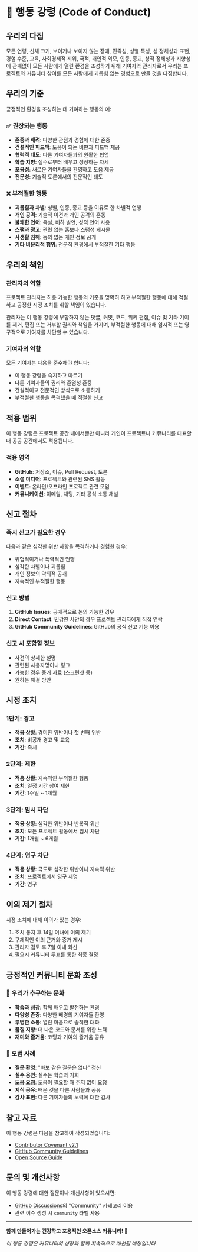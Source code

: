 # 🤝 행동 강령 (Code of Conduct)

## 우리의 다짐

모든 연령, 신체 크기, 보이거나 보이지 않는 장애, 민족성, 성별 특성, 성 정체성과 표현, 경험 수준, 교육, 사회경제적 지위, 국적, 개인적 외모, 인종, 종교, 성적 정체성과 지향성에 관계없이 모든 사람에게 열린 환경을 조성하기 위해 기여자와 관리자로서 우리는 프로젝트와 커뮤니티 참여를 모든 사람에게 괴롭힘 없는 경험으로 만들 것을 다짐합니다.

## 우리의 기준

긍정적인 환경을 조성하는 데 기여하는 행동의 예:

### ✅ 권장되는 행동
- **존중과 배려**: 다양한 관점과 경험에 대한 존중
- **건설적인 피드백**: 도움이 되는 비판과 피드백 제공
- **협력적 태도**: 다른 기여자들과의 원활한 협업
- **학습 지향**: 실수로부터 배우고 성장하는 자세
- **포용성**: 새로운 기여자들을 환영하고 도움 제공
- **전문성**: 기술적 토론에서의 전문적인 태도

### ❌ 부적절한 행동
- **괴롭힘과 차별**: 성별, 인종, 종교 등을 이유로 한 차별적 언행
- **개인 공격**: 기술적 이견과 개인 공격의 혼동
- **불쾌한 언어**: 욕설, 비하 발언, 성적 언어 사용
- **스팸과 광고**: 관련 없는 홍보나 스팸성 게시물
- **사생활 침해**: 동의 없는 개인 정보 공개
- **기타 비윤리적 행위**: 전문적 환경에서 부적절한 기타 행동

## 우리의 책임

### 관리자의 역할
프로젝트 관리자는 허용 가능한 행동의 기준을 명확히 하고 부적절한 행동에 대해 적절하고 공정한 시정 조치를 취할 책임이 있습니다.

관리자는 이 행동 강령에 부합하지 않는 댓글, 커밋, 코드, 위키 편집, 이슈 및 기타 기여를 제거, 편집 또는 거부할 권리와 책임을 가지며, 부적절한 행동에 대해 임시적 또는 영구적으로 기여자를 차단할 수 있습니다.

### 기여자의 역할
모든 기여자는 다음을 준수해야 합니다:
- 이 행동 강령을 숙지하고 따르기
- 다른 기여자들의 권리와 존엄성 존중
- 건설적이고 전문적인 방식으로 소통하기
- 부적절한 행동을 목격했을 때 적절한 신고

## 적용 범위

이 행동 강령은 프로젝트 공간 내에서뿐만 아니라 개인이 프로젝트나 커뮤니티를 대표할 때 공공 공간에서도 적용됩니다.

### 적용 영역
- **GitHub**: 저장소, 이슈, Pull Request, 토론
- **소셜 미디어**: 프로젝트와 관련된 SNS 활동
- **이벤트**: 온라인/오프라인 프로젝트 관련 모임
- **커뮤니케이션**: 이메일, 채팅, 기타 공식 소통 채널

## 신고 절차

### 즉시 신고가 필요한 경우
다음과 같은 심각한 위반 사항을 목격하거나 경험한 경우:
- 위협적이거나 폭력적인 언행
- 심각한 차별이나 괴롭힘
- 개인 정보의 악의적 공개
- 지속적인 부적절한 행동

### 신고 방법
1. **GitHub Issues**: 공개적으로 논의 가능한 경우
2. **Direct Contact**: 민감한 사안의 경우 프로젝트 관리자에게 직접 연락
3. **GitHub Community Guidelines**: GitHub의 공식 신고 기능 이용

### 신고 시 포함할 정보
- 사건의 상세한 설명
- 관련된 사용자명이나 링크
- 가능한 경우 증거 자료 (스크린샷 등)
- 원하는 해결 방안

## 시정 조치

### 1단계: 경고
- **적용 상황**: 경미한 위반이나 첫 번째 위반
- **조치**: 비공개 경고 및 교육
- **기간**: 즉시

### 2단계: 제한
- **적용 상황**: 지속적인 부적절한 행동
- **조치**: 일정 기간 참여 제한
- **기간**: 1주일 ~ 1개월

### 3단계: 임시 차단
- **적용 상황**: 심각한 위반이나 반복적 위반
- **조치**: 모든 프로젝트 활동에서 임시 차단
- **기간**: 1개월 ~ 6개월

### 4단계: 영구 차단
- **적용 상황**: 극도로 심각한 위반이나 지속적 위반
- **조치**: 프로젝트에서 영구 제명
- **기간**: 영구

## 이의 제기 절차

시정 조치에 대해 이의가 있는 경우:
1. 조치 통지 후 14일 이내에 이의 제기
2. 구체적인 이의 근거와 증거 제시
3. 관리자 검토 후 7일 이내 회신
4. 필요시 커뮤니티 투표를 통한 최종 결정

## 긍정적인 커뮤니티 문화 조성

### 🌟 우리가 추구하는 문화
- **학습과 성장**: 함께 배우고 발전하는 환경
- **다양성 존중**: 다양한 배경의 기여자들 환영
- **투명한 소통**: 열린 마음으로 솔직한 대화
- **품질 지향**: 더 나은 코드와 문서를 위한 노력
- **재미와 즐거움**: 코딩과 기여의 즐거움 공유

### 🎯 모범 사례
- **질문 환영**: "바보 같은 질문은 없다" 정신
- **실수 용인**: 실수는 학습의 기회
- **도움 요청**: 도움이 필요할 때 주저 없이 요청
- **지식 공유**: 배운 것을 다른 사람들과 공유
- **감사 표현**: 다른 기여자들의 노력에 대한 감사

## 참고 자료

이 행동 강령은 다음을 참고하여 작성되었습니다:
- [Contributor Covenant v2.1](https://www.contributor-covenant.org/version/2/1/code_of_conduct/)
- [GitHub Community Guidelines](https://docs.github.com/en/site-policy/github-terms/github-community-guidelines)
- [Open Source Guide](https://opensource.guide/code-of-conduct/)

## 문의 및 개선사항

이 행동 강령에 대한 질문이나 개선사항이 있으시면:
- [GitHub Discussions](https://github.com/w3labkr/nextjs14-qrcode-generator/discussions)의 "Community" 카테고리 이용
- 관련 이슈 생성 시 `community` 라벨 사용

---

**함께 만들어가는 건강하고 포용적인 오픈소스 커뮤니티! 🌈**

*이 행동 강령은 커뮤니티의 성장과 함께 지속적으로 개선될 예정입니다.*
